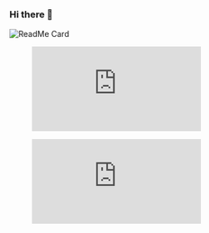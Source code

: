 ### Hi there 👋
![ReadMe Card](https://github-readme-stats.vercel.app/api?username=sagargada73&show_icons=true&hide_border=true&&count_private=true&include_all_commits=true)
<figure><embed src="https://wakatime.com/share/@640e1fac-9ee7-46ad-af46-eb21cae43572/0dd0c271-c9ad-45a0-93ca-fed3b138c190.svg"></embed></figure>
<figure><embed src="https://wakatime.com/share/@640e1fac-9ee7-46ad-af46-eb21cae43572/a69e90bb-2047-48f3-a378-d28302679fe6.svg"></embed></figure>
<!--
**sagargada73/sagargada73** is a ✨ _special_ ✨ repository because its `README.md` (this file) appears on your GitHub profile.![counter](https://[YourEndpoint].m.pipedream.net)
Here are some ideas to get you started:

- 🔭 I’m currently working on ...
- 🌱 I’m currently learning ...
- 👯 I’m looking to collaborate on ...
- 🤔 I’m looking for help with ...
- 💬 Ask me about ...
- 📫 How to reach me: ...
- 😄 Pronouns: ...
- ⚡ Fun fact: ...
-->
